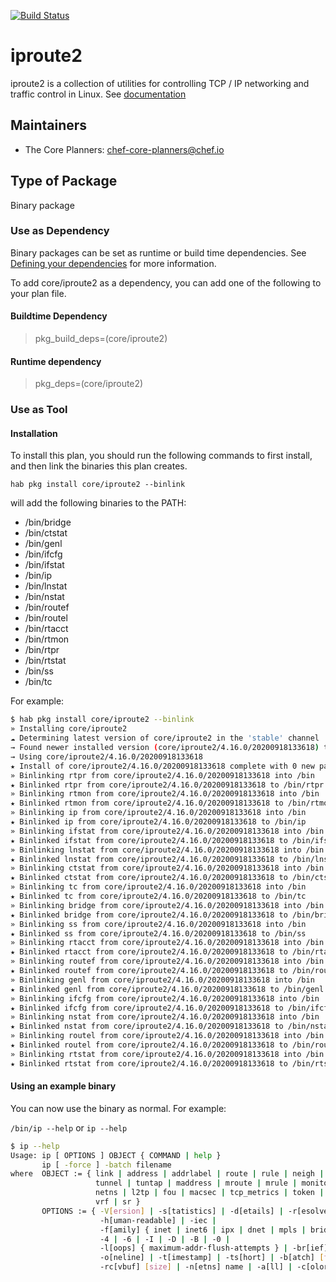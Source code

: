 [![Build Status](https://dev.azure.com/chefcorp-partnerengineering/Chef%20Base%20Plans/_apis/build/status/chef-base-plans.iproute2?branchName=master)](https://dev.azure.com/chefcorp-partnerengineering/Chef%20Base%20Plans/_build/latest?definitionId=253&branchName=master)

# iproute2

iproute2 is a collection of utilities for controlling TCP / IP networking and traffic control in Linux.  See [documentation](https://wiki.linuxfoundation.org/networking/iproute2)

## Maintainers

* The Core Planners: <chef-core-planners@chef.io>

## Type of Package

Binary package

### Use as Dependency

Binary packages can be set as runtime or build time dependencies. See [Defining your dependencies](https://www.habitat.sh/docs/developing-packages/developing-packages/#sts=Define%20Your%20Dependencies) for more information.

To add core/iproute2 as a dependency, you can add one of the following to your plan file.

#### Buildtime Dependency

> pkg_build_deps=(core/iproute2)

#### Runtime dependency

> pkg_deps=(core/iproute2)

### Use as Tool

#### Installation

To install this plan, you should run the following commands to first install, and then link the binaries this plan creates.

``hab pkg install core/iproute2 --binlink``

will add the following binaries to the PATH:

* /bin/bridge
* /bin/ctstat
* /bin/genl
* /bin/ifcfg
* /bin/ifstat
* /bin/ip
* /bin/lnstat
* /bin/nstat
* /bin/routef
* /bin/routel
* /bin/rtacct
* /bin/rtmon
* /bin/rtpr
* /bin/rtstat
* /bin/ss
* /bin/tc

For example:

```bash
$ hab pkg install core/iproute2 --binlink
» Installing core/iproute2
☁ Determining latest version of core/iproute2 in the 'stable' channel
→ Found newer installed version (core/iproute2/4.16.0/20200918133618) than remote version (core/iproute2/4.16.0/20200403221606)
→ Using core/iproute2/4.16.0/20200918133618
★ Install of core/iproute2/4.16.0/20200918133618 complete with 0 new packages installed.
» Binlinking rtpr from core/iproute2/4.16.0/20200918133618 into /bin
★ Binlinked rtpr from core/iproute2/4.16.0/20200918133618 to /bin/rtpr
» Binlinking rtmon from core/iproute2/4.16.0/20200918133618 into /bin
★ Binlinked rtmon from core/iproute2/4.16.0/20200918133618 to /bin/rtmon
» Binlinking ip from core/iproute2/4.16.0/20200918133618 into /bin
★ Binlinked ip from core/iproute2/4.16.0/20200918133618 to /bin/ip
» Binlinking ifstat from core/iproute2/4.16.0/20200918133618 into /bin
★ Binlinked ifstat from core/iproute2/4.16.0/20200918133618 to /bin/ifstat
» Binlinking lnstat from core/iproute2/4.16.0/20200918133618 into /bin
★ Binlinked lnstat from core/iproute2/4.16.0/20200918133618 to /bin/lnstat
» Binlinking ctstat from core/iproute2/4.16.0/20200918133618 into /bin
★ Binlinked ctstat from core/iproute2/4.16.0/20200918133618 to /bin/ctstat
» Binlinking tc from core/iproute2/4.16.0/20200918133618 into /bin
★ Binlinked tc from core/iproute2/4.16.0/20200918133618 to /bin/tc
» Binlinking bridge from core/iproute2/4.16.0/20200918133618 into /bin
★ Binlinked bridge from core/iproute2/4.16.0/20200918133618 to /bin/bridge
» Binlinking ss from core/iproute2/4.16.0/20200918133618 into /bin
★ Binlinked ss from core/iproute2/4.16.0/20200918133618 to /bin/ss
» Binlinking rtacct from core/iproute2/4.16.0/20200918133618 into /bin
★ Binlinked rtacct from core/iproute2/4.16.0/20200918133618 to /bin/rtacct
» Binlinking routef from core/iproute2/4.16.0/20200918133618 into /bin
★ Binlinked routef from core/iproute2/4.16.0/20200918133618 to /bin/routef
» Binlinking genl from core/iproute2/4.16.0/20200918133618 into /bin
★ Binlinked genl from core/iproute2/4.16.0/20200918133618 to /bin/genl
» Binlinking ifcfg from core/iproute2/4.16.0/20200918133618 into /bin
★ Binlinked ifcfg from core/iproute2/4.16.0/20200918133618 to /bin/ifcfg
» Binlinking nstat from core/iproute2/4.16.0/20200918133618 into /bin
★ Binlinked nstat from core/iproute2/4.16.0/20200918133618 to /bin/nstat
» Binlinking routel from core/iproute2/4.16.0/20200918133618 into /bin
★ Binlinked routel from core/iproute2/4.16.0/20200918133618 to /bin/routel
» Binlinking rtstat from core/iproute2/4.16.0/20200918133618 into /bin
★ Binlinked rtstat from core/iproute2/4.16.0/20200918133618 to /bin/rtstat
```

#### Using an example binary

You can now use the binary as normal.  For example:

``/bin/ip --help`` or ``ip --help``

```bash
$ ip --help
Usage: ip [ OPTIONS ] OBJECT { COMMAND | help }
       ip [ -force ] -batch filename
where  OBJECT := { link | address | addrlabel | route | rule | neigh | ntable |
                   tunnel | tuntap | maddress | mroute | mrule | monitor | xfrm |
                   netns | l2tp | fou | macsec | tcp_metrics | token | netconf | ila |
                   vrf | sr }
       OPTIONS := { -V[ersion] | -s[tatistics] | -d[etails] | -r[esolve] |
                    -h[uman-readable] | -iec |
                    -f[amily] { inet | inet6 | ipx | dnet | mpls | bridge | link } |
                    -4 | -6 | -I | -D | -B | -0 |
                    -l[oops] { maximum-addr-flush-attempts } | -br[ief] |
                    -o[neline] | -t[imestamp] | -ts[hort] | -b[atch] [filename] |
                    -rc[vbuf] [size] | -n[etns] name | -a[ll] | -c[olor]}
```
